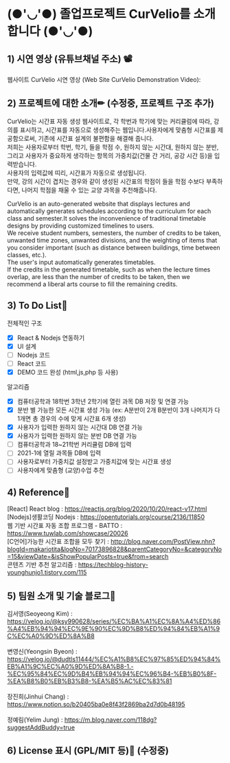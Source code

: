 # (●'◡'●) 졸업프로젝트 CurVelio를 소개합니다 (●'◡'●)

## 1) 시연 영상 (유튜브채널 주소) 📽

웹사이트 CurVelio 시연 영상 (Web Site CurVelio Demonstration Video): 

## 2) 프로젝트에 대한 소개✏ (수정중, 프로젝트 구조 추가)

CurVelio는 시간표 자동 생성 웹사이트로, 각 학번과 학기에 맞는 커리큘럼에 따라, 강의를 표시하고, 시간표를 자동으로 생성해주는 웹입니다.사용자에게 맞춤형 시간표를 제공함으로써, 기존에 시간표 설계의 불편함을 해결해 줍니다. <br>
저희는 사용자로부터 학번, 학기, 들을 학점 수, 원하지 않는 시간대, 원하지 않는 분반, 그리고 사용자가 중요하게 생각하는 항목의 가중치값(건물 간 거리, 공강 시간 등)을 입력받습니다.
<br>
사용자의 입력값에 띠리, 시간표가 자동으로 생성됩니다. 
<br>
만약, 강의 시간이 겹치는 경우와 같이 생성된 시간표의 학점이 들을 학점 수보다 부족하다면, 나머지 학점을 채울 수 있는 교양 과목을 추천해줍니다.

CurVelio is an auto-generated website that displays lectures and automatically generates schedules according to the curriculum for each class and semester.It solves the inconvenience of traditional timetable designs by providing customized timelines to users. <br>
We receive student numbers, semesters, the number of credits to be taken, unwanted time zones, unwanted divisions, and the weighting of items that you consider important (such as distance between buildings, time between classes, etc.).
<br>
The user's input automatically generates timetables.
<br>
If the credits in the generated timetable, such as when the lecture times overlap, are less than the number of credits to be taken, then we recommend a liberal arts course to fill the remaining credits.


## 3) To Do List📃

전체적인 구조
- [x] React & Nodejs 연동하기
- [x] UI 설계
- [ ] Nodejs 코드
- [ ] React 코드
- [x] DEMO 코드 완성 (html,js,php 등 사용)

알고리즘
- [x] 컴퓨터공학과 18학번 3학년 2학기에 열린 과목 DB 저장 및 연결 가능
- [x] 분반 별 가능한 모든 시간표 생성 가능  (ex: A분반이 2개 B분반이 3개 나머지가 다 1개면 총 경우의 수에 맞게 시간표 6개 생성)
- [x] 사용자가 입력한 원하지 않는 시간대 DB 연결 가능
- [x] 사용자가 입력한 원하지 않는 분반 DB 연결 가능
- [ ] 컴퓨터공학과 18~21학번 커리큘럼 DB에 입력
- [ ] 2021-1에 열릴 과목들 DB에 입력
- [ ] 사용자로부터 가중치값 설정받고 가중치값에 맞는 시간표 생성
- [ ] 사용자에게 맞춤형 (교양)수업 추천

## 4) Reference🔗
[React] React blog : https://reactjs.org/blog/2020/10/20/react-v17.html<br>
[Nodejs]생활코딩 Nodejs : https://opentutorials.org/course/2136/11850<br>
웹 기반 시간표 자동 조합 프로그램 - BATTO : https://www.tuwlab.com/showcase/20026<br>
[C언어]가능한 시간표 조합을 모두 찾기 :  http://blog.naver.com/PostView.nhn?blogId=makariotita&logNo=70173896828&parentCategoryNo=&categoryNo=15&viewDate=&isShowPopularPosts=true&from=search<br>
콘텐츠 기반 추천 알고리즘 : https://techblog-history-younghunjo1.tistory.com/115<br>


## 5) 팀원 소개 및 기술 블로그🔨

김서영(Seoyeong Kim) : https://velog.io/@ksy990628/series/%EC%BA%A1%EC%8A%A4%ED%86%A4%EB%94%94%EC%9E%90%EC%9D%B8%ED%94%84%EB%A1%9C%EC%A0%9D%ED%8A%B8
<br><br>
변영신(Yeongsin Byeon) : https://velog.io/@dudtls11444/%EC%A1%B8%EC%97%85%ED%94%84%EB%A1%9C%EC%A0%9D%ED%8A%B8-1.-%EC%95%84%EC%9D%B4%EB%94%94%EC%96%B4-%EB%B0%8F-%EA%B8%B0%EB%B3%B8-%EA%B5%AC%EC%83%81
<br><br>
장진희(Jinhui Chang) : https://www.notion.so/b20405ba0e8f43f2869ba2d7d0b48195
<br><br>
정예림(Yelim Jung) : https://m.blog.naver.com/118dg?suggestAddBuddy=true

## 6) License 표시 (GPL/MIT 등)🔐  (수정중)
